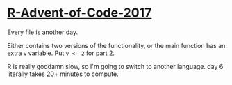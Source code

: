 # [R-Advent-of-Code-2017](http://adventofcode.com/2017)

Every file is another day.

Either contains two versions of the functionality, or the main function has an extra `v` variable. Put `v <- 2` for part 2.

R is really goddamn slow, so I'm going to switch to another language. day 6 literally takes 20+ minutes to compute.
